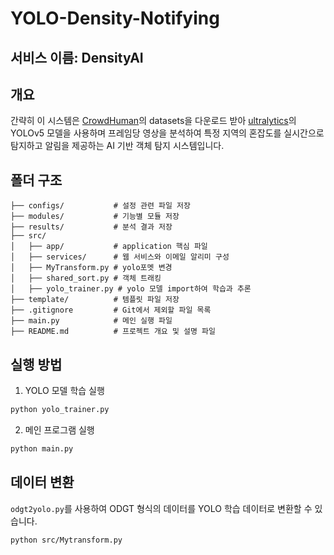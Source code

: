 # YOLO-Density-Notifying
## 서비스 이름: DensityAI

## 개요
간략히 이 시스템은 [CrowdHuman](https://www.crowdhuman.org/)의 datasets을 다운로드 받아 
[ultralytics](https://github.com/ultralytics)의 YOLOv5 모델을 사용하며
프레임당 영상을 분석하여 특정 지역의 혼잡도를 실시간으로 탐지하고 알림을 제공하는 AI 기반 객체 탐지 시스템입니다. 

## 폴더 구조

```
├── configs/           # 설정 관련 파일 저장
├── modules/           # 기능별 모듈 저장
├── results/           # 분석 결과 저장
├── src/
│   ├── app/           # application 핵심 파일
│   ├── services/      # 웹 서비스와 이메일 알리미 구성 
│   ├── MyTransform.py # yolo포멧 변경
│   ├── shared_sort.py # 객체 트래킹
│   ├── yolo_trainer.py # yolo 모델 import하여 학습과 추론
├── template/          # 템플릿 파일 저장
├── .gitignore         # Git에서 제외할 파일 목록
├── main.py            # 메인 실행 파일
├── README.md          # 프로젝트 개요 및 설명 파일
```

## 실행 방법

1. YOLO 모델 학습 실행
```bash
python yolo_trainer.py
```

2. 메인 프로그램 실행
```bash
python main.py
```

## 데이터 변환
`odgt2yolo.py`를 사용하여 ODGT 형식의 데이터를 YOLO 학습 데이터로 변환할 수 있습니다.
```bash
python src/Mytransform.py
```